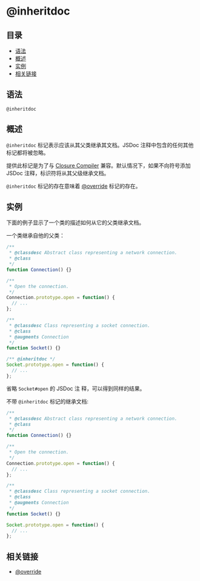 <!--
title: @inheritdoc
order: 330
author: yuer
-->

# @inheritdoc

## 目录

- [语法](#语法)
- [概述](#概述)
- [实例](#实例)
- [相关链接](#相关链接)

## 语法

```
@inheritdoc
```

## 概述

`@inheritdoc` 标记表示应该从其父类继承其文档。JSDoc 注释中包含的任何其他标记都将被忽略。

提供此标记是为了与 [Closure Compiler](https://developers.google.com/closure/compiler/) 兼容。默认情况下，如果不向符号添加 JSDoc 注释，标识符将从其父级继承文档。

`@inheritdoc` 标记的存在意味着 [@override](./tags-override.md) 标记的存在。

## 实例

下面的例子显示了一个类的描述如何从它的父类继承文档。

一个类继承自他的父类：

```javascript
/**
 * @classdesc Abstract class representing a network connection.
 * @class
 */
function Connection() {}

/**
 * Open the connection.
 */
Connection.prototype.open = function() {
  // ...
};

/**
 * @classdesc Class representing a socket connection.
 * @class
 * @augments Connection
 */
function Socket() {}

/** @inheritdoc */
Socket.prototype.open = function() {
  // ...
};
```

省略 `Socket#open` 的 JSDoc 注 释，可以得到同样的结果。

不带 `@inheritdoc` 标记的继承文档:

```javascript
/**
 * @classdesc Abstract class representing a network connection.
 * @class
 */
function Connection() {}

/**
 * Open the connection.
 */
Connection.prototype.open = function() {
  // ...
};

/**
 * @classdesc Class representing a socket connection.
 * @class
 * @augments Connection
 */
function Socket() {}

Socket.prototype.open = function() {
  // ...
};
```

## 相关链接

- [@override](./tags-override.md)

